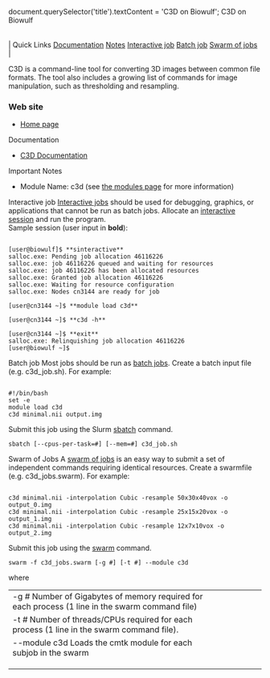 

document.querySelector('title').textContent = 'C3D on Biowulf';
C3D on Biowulf


|  |
| --- |
| 
Quick Links
[Documentation](#doc)
[Notes](#notes)
[Interactive job](#int) 
[Batch job](#sbatch) 
[Swarm of jobs](#swarm) 
 |



C3D is a command-line tool for converting 3D images between common file formats. The tool also includes a growing list of commands for image manipulation, such as thresholding and resampling.



### Web site


* [Home page](https://sourceforge.net/projects/c3d/)


Documentation
* [C3D Documentation](https://sourceforge.net/p/c3d/git/ci/master/tree/doc/c3d.md)


Important Notes
* Module Name: c3d (see [the modules page](/apps/modules.html) for more information)



Interactive job
[Interactive jobs](/docs/userguide.html#int) should be used for debugging, graphics, or applications that cannot be run as batch jobs.
Allocate an [interactive session](/docs/userguide.html#int) and run the program.   
Sample session (user input in **bold**):



```

[user@biowulf]$ **sinteractive**
salloc.exe: Pending job allocation 46116226
salloc.exe: job 46116226 queued and waiting for resources
salloc.exe: job 46116226 has been allocated resources
salloc.exe: Granted job allocation 46116226
salloc.exe: Waiting for resource configuration
salloc.exe: Nodes cn3144 are ready for job

[user@cn3144 ~]$ **module load c3d**

[user@cn3144 ~]$ **c3d -h**

[user@cn3144 ~]$ **exit**
salloc.exe: Relinquishing job allocation 46116226
[user@biowulf ~]$

```


Batch job
Most jobs should be run as [batch jobs](/docs/userguide.html#submit).
Create a batch input file (e.g. c3d\_job.sh). For example:



```

#!/bin/bash
set -e
module load c3d
c3d minimal.nii output.img

```

Submit this job using the Slurm [sbatch](/docs/userguide.html) command.



```
sbatch [--cpus-per-task=#] [--mem=#] c3d_job.sh
```

Swarm of Jobs 
A [swarm of jobs](/apps/swarm.html) is an easy way to submit a set of independent commands requiring identical resources.
Create a swarmfile (e.g. c3d\_jobs.swarm). For example:



```

c3d minimal.nii -interpolation Cubic -resample 50x30x40vox -o output_0.img
c3d minimal.nii -interpolation Cubic -resample 25x15x20vox -o output_1.img
c3d minimal.nii -interpolation Cubic -resample 12x7x10vox -o output_2.img

```

Submit this job using the [swarm](/apps/swarm.html) command.



```
swarm -f c3d_jobs.swarm [-g #] [-t #] --module c3d
```

where


|  |  |  |  |  |  |
| --- | --- | --- | --- | --- | --- |
| -g *#*  Number of Gigabytes of memory required for each process (1 line in the swarm command file)
 | -t *#* Number of threads/CPUs required for each process (1 line in the swarm command file).
 | --module c3d Loads the cmtk module for each subjob in the swarm 
 | |
 | |
 | |








